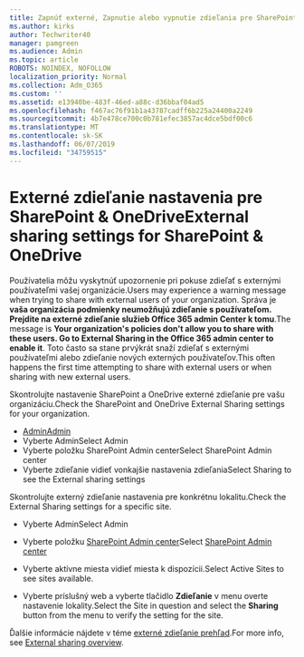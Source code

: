 ```yaml
---
title: Zapnúť externé, Zapnutie alebo vypnutie zdieľania pre SharePoint
ms.author: kirks
author: Techwriter40
manager: pamgreen
ms.audience: Admin
ms.topic: article
ROBOTS: NOINDEX, NOFOLLOW
localization_priority: Normal
ms.collection: Adm_O365
ms.custom: ''
ms.assetid: e13940be-483f-46ed-a88c-d36bbaf04ad5
ms.openlocfilehash: f467ac76f91b1a43787cadff6b225a24400a2249
ms.sourcegitcommit: 4b7e478ce700c0b781efec3857ac4dce5bdf00c6
ms.translationtype: MT
ms.contentlocale: sk-SK
ms.lasthandoff: 06/07/2019
ms.locfileid: "34759515"
---
```

# <a name="external-sharing-settings-for-sharepoint--onedrive"></a><span data-ttu-id="b4230-102">Externé zdieľanie nastavenia pre SharePoint & OneDrive</span><span class="sxs-lookup"><span data-stu-id="b4230-102">External sharing settings for SharePoint & OneDrive</span></span>

<span data-ttu-id="b4230-103">Používatelia môžu vyskytnúť upozornenie pri pokuse zdieľať s externými používateľmi vašej organizácie.</span><span class="sxs-lookup"><span data-stu-id="b4230-103">Users may experience a warning message when trying to share with external users of your organization.</span></span> <span data-ttu-id="b4230-104">Správa je **vaša organizácia podmienky neumožňujú zdieľanie s používateľom. Prejdite na externé zdieľanie služieb Office 365 admin Center k tomu**.</span><span class="sxs-lookup"><span data-stu-id="b4230-104">The message is **Your organization's policies don't allow you to share with these users. Go to External Sharing in the Office 365 admin center to enable it**.</span></span> <span data-ttu-id="b4230-105">Toto často sa stane prvýkrát snaží zdieľať s externými používateľmi alebo zdieľanie nových externých používateľov.</span><span class="sxs-lookup"><span data-stu-id="b4230-105">This often happens the first time attempting to share with external users or when sharing with new external users.</span></span>

<span data-ttu-id="b4230-106">Skontrolujte nastavenie SharePoint a OneDrive externé zdieľanie pre vašu organizáciu.</span><span class="sxs-lookup"><span data-stu-id="b4230-106">Check the SharePoint and OneDrive External Sharing settings for your organization.</span></span>

- [<span data-ttu-id="b4230-107">Admin</span><span class="sxs-lookup"><span data-stu-id="b4230-107">Admin</span></span>](https://admin.microsoft.com/AdminPortal/Home#/homepage">https://admin.microsoft.com/)
- <span data-ttu-id="b4230-108">Vyberte Admin</span><span class="sxs-lookup"><span data-stu-id="b4230-108">Select Admin</span></span>
- <span data-ttu-id="b4230-109">Vyberte položku SharePoint Admin center</span><span class="sxs-lookup"><span data-stu-id="b4230-109">Select SharePoint Admin center</span></span>
- <span data-ttu-id="b4230-110">Vyberte zdieľanie vidieť vonkajšie nastavenia zdieľania</span><span class="sxs-lookup"><span data-stu-id="b4230-110">Select Sharing to see the External sharing settings</span></span>

<span data-ttu-id="b4230-111">Skontrolujte externý zdieľanie nastavenia pre konkrétnu lokalitu.</span><span class="sxs-lookup"><span data-stu-id="b4230-111">Check the External Sharing settings for a specific site.</span></span>

- <span data-ttu-id="b4230-112">Vyberte Admin</span><span class="sxs-lookup"><span data-stu-id="b4230-112">Select Admin</span></span>

- <span data-ttu-id="b4230-113">Vyberte položku [SharePoint Admin center](https://admin.microsoft.com/AdminPortal/Home#/homepage">https://admin.microsoft.com/)</span><span class="sxs-lookup"><span data-stu-id="b4230-113">Select [SharePoint Admin center](https://admin.microsoft.com/AdminPortal/Home#/homepage">https://admin.microsoft.com/)</span></span>

- <span data-ttu-id="b4230-114">Vyberte aktívne miesta vidieť miesta k dispozícii.</span><span class="sxs-lookup"><span data-stu-id="b4230-114">Select Active Sites to see sites available.</span></span>
- <span data-ttu-id="b4230-115">Vyberte príslušný web a vyberte tlačidlo **Zdieľanie** v menu overte nastavenie lokality.</span><span class="sxs-lookup"><span data-stu-id="b4230-115">Select the Site in question and select the **Sharing** button from the menu to verify the setting for the site.</span></span>

<span data-ttu-id="b4230-116">Ďalšie informácie nájdete v téme [externé zdieľanie prehľad](https://docs.microsoft.com/sharepoint/external-sharing-overview).</span><span class="sxs-lookup"><span data-stu-id="b4230-116">For more info, see [External sharing overview](https://docs.microsoft.com/sharepoint/external-sharing-overview).</span></span>